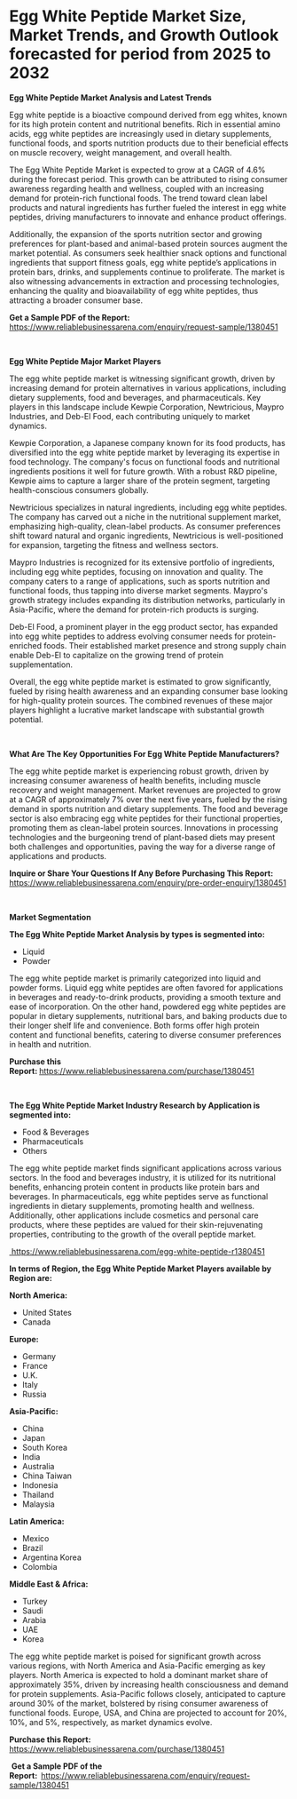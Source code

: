 <p><h1>Egg White Peptide Market Size, Market Trends, and Growth Outlook forecasted for period from 2025 to 2032</h1></p><p><strong>Egg White Peptide Market Analysis and Latest Trends</strong></p>
<p><p>Egg white peptide is a bioactive compound derived from egg whites, known for its high protein content and nutritional benefits. Rich in essential amino acids, egg white peptides are increasingly used in dietary supplements, functional foods, and sports nutrition products due to their beneficial effects on muscle recovery, weight management, and overall health.</p><p>The Egg White Peptide Market is expected to grow at a CAGR of 4.6% during the forecast period. This growth can be attributed to rising consumer awareness regarding health and wellness, coupled with an increasing demand for protein-rich functional foods. The trend toward clean label products and natural ingredients has further fueled the interest in egg white peptides, driving manufacturers to innovate and enhance product offerings.</p><p>Additionally, the expansion of the sports nutrition sector and growing preferences for plant-based and animal-based protein sources augment the market potential. As consumers seek healthier snack options and functional ingredients that support fitness goals, egg white peptide’s applications in protein bars, drinks, and supplements continue to proliferate. The market is also witnessing advancements in extraction and processing technologies, enhancing the quality and bioavailability of egg white peptides, thus attracting a broader consumer base.</p></p>
<p><strong>Get a Sample PDF of the Report:&nbsp;</strong> <a href="https://www.reliablebusinessarena.com/enquiry/request-sample/1380451?utm_campaign=2189&utm_medium=2&utm_source=Github&utm_content=ia&utm_term=19042025&utm_id=egg-white-peptide">https://www.reliablebusinessarena.com/enquiry/request-sample/1380451</a></p>
<p>&nbsp;</p>
<p><strong>Egg White Peptide Major Market Players</strong></p>
<p><p>The egg white peptide market is witnessing significant growth, driven by increasing demand for protein alternatives in various applications, including dietary supplements, food and beverages, and pharmaceuticals. Key players in this landscape include Kewpie Corporation, Newtricious, Maypro Industries, and Deb-El Food, each contributing uniquely to market dynamics.</p><p>Kewpie Corporation, a Japanese company known for its food products, has diversified into the egg white peptide market by leveraging its expertise in food technology. The company's focus on functional foods and nutritional ingredients positions it well for future growth. With a robust R&D pipeline, Kewpie aims to capture a larger share of the protein segment, targeting health-conscious consumers globally.</p><p>Newtricious specializes in natural ingredients, including egg white peptides. The company has carved out a niche in the nutritional supplement market, emphasizing high-quality, clean-label products. As consumer preferences shift toward natural and organic ingredients, Newtricious is well-positioned for expansion, targeting the fitness and wellness sectors.</p><p>Maypro Industries is recognized for its extensive portfolio of ingredients, including egg white peptides, focusing on innovation and quality. The company caters to a range of applications, such as sports nutrition and functional foods, thus tapping into diverse market segments. Maypro's growth strategy includes expanding its distribution networks, particularly in Asia-Pacific, where the demand for protein-rich products is surging.</p><p>Deb-El Food, a prominent player in the egg product sector, has expanded into egg white peptides to address evolving consumer needs for protein-enriched foods. Their established market presence and strong supply chain enable Deb-El to capitalize on the growing trend of protein supplementation.</p><p>Overall, the egg white peptide market is estimated to grow significantly, fueled by rising health awareness and an expanding consumer base looking for high-quality protein sources. The combined revenues of these major players highlight a lucrative market landscape with substantial growth potential.</p></p>
<p>&nbsp;</p>
<p><strong>What Are The Key Opportunities For Egg White Peptide Manufacturers?</strong></p>
<p><p>The egg white peptide market is experiencing robust growth, driven by increasing consumer awareness of health benefits, including muscle recovery and weight management. Market revenues are projected to grow at a CAGR of approximately 7% over the next five years, fueled by the rising demand in sports nutrition and dietary supplements. The food and beverage sector is also embracing egg white peptides for their functional properties, promoting them as clean-label protein sources. Innovations in processing technologies and the burgeoning trend of plant-based diets may present both challenges and opportunities, paving the way for a diverse range of applications and products.</p></p>
<p><strong>Inquire or Share Your Questions If Any Before Purchasing This Report:</strong> <a href="https://www.reliablebusinessarena.com/enquiry/pre-order-enquiry/1380451?utm_campaign=2189&utm_medium=2&utm_source=Github&utm_content=ia&utm_term=19042025&utm_id=egg-white-peptide">https://www.reliablebusinessarena.com/enquiry/pre-order-enquiry/1380451</a></p>
<p>&nbsp;</p>
<p><strong>Market Segmentation</strong></p>
<p><strong>The Egg White Peptide Market Analysis by types is segmented into:</strong></p>
<p><ul><li>Liquid</li><li>Powder</li></ul></p>
<p><p>The egg white peptide market is primarily categorized into liquid and powder forms. Liquid egg white peptides are often favored for applications in beverages and ready-to-drink products, providing a smooth texture and ease of incorporation. On the other hand, powdered egg white peptides are popular in dietary supplements, nutritional bars, and baking products due to their longer shelf life and convenience. Both forms offer high protein content and functional benefits, catering to diverse consumer preferences in health and nutrition.</p></p>
<p><strong>Purchase this Report:&nbsp;</strong><a href="https://www.reliablebusinessarena.com/purchase/1380451?utm_campaign=2189&utm_medium=2&utm_source=Github&utm_content=ia&utm_term=19042025&utm_id=egg-white-peptide">https://www.reliablebusinessarena.com/purchase/1380451</a></p>
<p>&nbsp;</p>
<p><strong>The Egg White Peptide Market Industry Research by Application is segmented into:</strong></p>
<p><ul><li>Food & Beverages</li><li>Pharmaceuticals</li><li>Others</li></ul></p>
<p><p>The egg white peptide market finds significant applications across various sectors. In the food and beverages industry, it is utilized for its nutritional benefits, enhancing protein content in products like protein bars and beverages. In pharmaceuticals, egg white peptides serve as functional ingredients in dietary supplements, promoting health and wellness. Additionally, other applications include cosmetics and personal care products, where these peptides are valued for their skin-rejuvenating properties, contributing to the growth of the overall peptide market.</p></p>
<p><a href="https://www.reliablebusinessarena.com/egg-white-peptide-r1380451?utm_campaign=2189&utm_medium=2&utm_source=Github&utm_content=ia&utm_term=19042025&utm_id=egg-white-peptide">&nbsp;https://www.reliablebusinessarena.com/egg-white-peptide-r1380451</a></p>
<p><strong>In terms of Region, the Egg White Peptide Market Players available by Region are:</strong></p>
<p>
    <p> <strong> North America: </strong>
        <ul>
            <li>United States</li>
            <li>Canada</li>
        </ul>
        </p> 
    <p> <strong> Europe: </strong>
        <ul>
            <li>Germany</li>
            <li>France</li>
            <li>U.K.</li>
            <li>Italy</li>
            <li>Russia</li>
        </ul>
        </p> 
    <p> <strong> Asia-Pacific: </strong>
        <ul>
            <li>China</li>
            <li>Japan</li>
            <li>South Korea</li>
            <li>India</li>
            <li>Australia</li>
            <li>China Taiwan</li>
            <li>Indonesia</li>
            <li>Thailand</li>
            <li>Malaysia</li>
        </ul>
        </p> 
    <p> <strong> Latin America: </strong>
        <ul>
            <li>Mexico</li>
            <li>Brazil</li>
            <li>Argentina Korea</li>
            <li>Colombia</li>
        </ul>
        </p> 
    <p> <strong> Middle East & Africa: </strong>
        <ul>
            <li>Turkey</li>
            <li>Saudi</li>
            <li>Arabia</li>
            <li>UAE</li>
            <li>Korea</li>
        </ul>
    </p>
    </p>
<p><p>The egg white peptide market is poised for significant growth across various regions, with North America and Asia-Pacific emerging as key players. North America is expected to hold a dominant market share of approximately 35%, driven by increasing health consciousness and demand for protein supplements. Asia-Pacific follows closely, anticipated to capture around 30% of the market, bolstered by rising consumer awareness of functional foods. Europe, USA, and China are projected to account for 20%, 10%, and 5%, respectively, as market dynamics evolve.</p></p>
<p><strong>Purchase this Report: </strong><a href="https://www.reliablebusinessarena.com/purchase/1380451?utm_campaign=2189&utm_medium=2&utm_source=Github&utm_content=ia&utm_term=19042025&utm_id=egg-white-peptide">https://www.reliablebusinessarena.com/purchase/1380451</a></p>
<p>&nbsp;<strong>Get a Sample PDF of the Report:&nbsp;&nbsp;</strong><a href="https://www.reliablebusinessarena.com/enquiry/request-sample/1380451?utm_campaign=2189&utm_medium=2&utm_source=Github&utm_content=ia&utm_term=19042025&utm_id=egg-white-peptide">https://www.reliablebusinessarena.com/enquiry/request-sample/1380451</a></p>
<p><strong></strong></p>
<p><p></p><p></p><p></p></p>